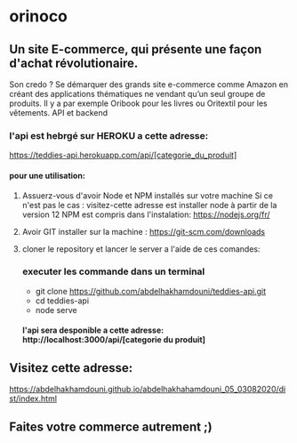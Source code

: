 # orinoco 

## Un site E-commerce, qui présente une façon d'achat révolutionaire.

Son credo ? Se démarquer des grands site e-commerce comme Amazon en créant des applications thématiques ne vendant qu’un seul groupe de produits. Il y a par exemple Oribook pour les livres ou Oritextil pour les vêtements.
API et backend

### l'api est hebrgé sur HEROKU a cette adresse:

https://teddies-api.herokuapp.com/api/[categorie_du_produit]

#### pour une utilisation:
 
1. Assuerz-vous d'avoir Node et NPM installés sur votre machine
   Si ce n'est pas le cas :
   visitez-cette adresse est installer node à partir de la version 12 NPM est compris dans l'instalation: https://nodejs.org/fr/
2. Avoir GIT installer sur la machine : https://git-scm.com/downloads
3. cloner le repository et lancer le server a l'aide de ces comandes:
    ### executer les commande dans un terminal
    
    * git clone https://github.com/abdelhakhamdouni/teddies-api.git
    * cd teddies-api
    * node serve
    #### l'api sera desponible a cette adresse: http://localhost:3000/api/[categorie du produit]

## Visitez cette adresse:

https://abdelhakhamdouni.github.io/abdelhakhahamdouni_05_03082020/dist/index.html

## Faites votre commerce autrement ;)

